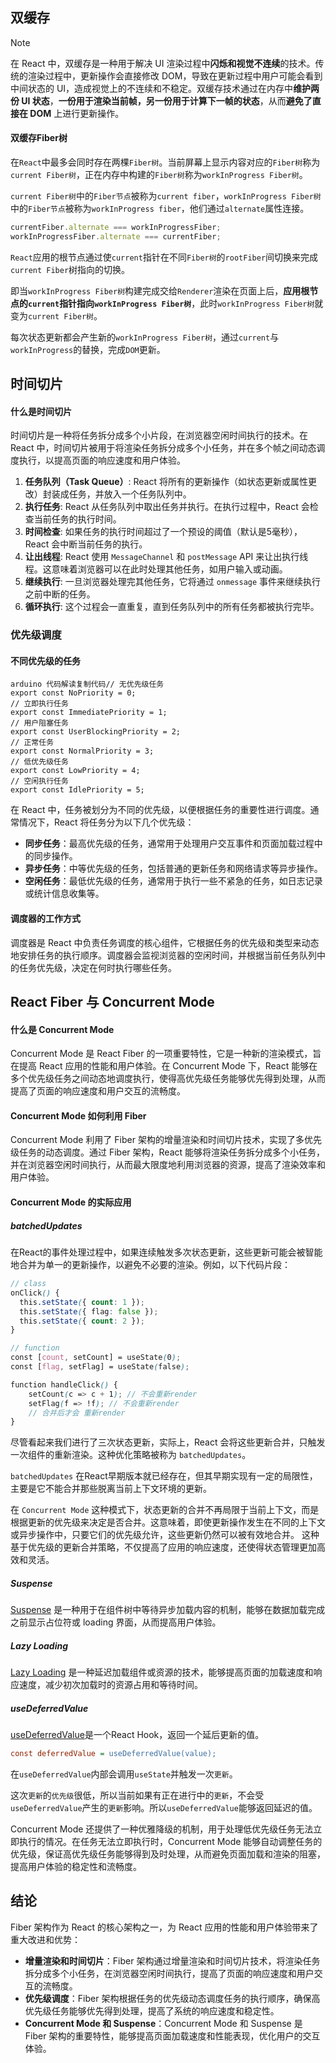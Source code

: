 ## 双缓存

> [!NOTE]
>
> 在 React 中，双缓存是一种用于解决 UI 渲染过程中**闪烁和视觉不连续**的技术。传统的渲染过程中，更新操作会直接修改 DOM，导致在更新过程中用户可能会看到中间状态的 UI，造成视觉上的不连续和不稳定。双缓存技术通过在内存中**维护两份 UI 状态**，**一份用于渲染当前帧，另一份用于计算下一帧的状态**，从而**避免了直接在 DOM** 上进行更新操作。

#### 双缓存Fiber树

在`React`中最多会同时存在两棵`Fiber树`。当前屏幕上显示内容对应的`Fiber树`称为`current Fiber树`，正在内存中构建的`Fiber树`称为`workInProgress Fiber树`。

`current Fiber树`中的`Fiber节点`被称为`current fiber`，`workInProgress Fiber树`中的`Fiber节点`被称为`workInProgress fiber`，他们通过`alternate`属性连接。

```javascript
currentFiber.alternate === workInProgressFiber;
workInProgressFiber.alternate === currentFiber;
```

`React`应用的根节点通过使`current`指针在不同`Fiber树`的`rootFiber`间切换来完成`current Fiber`树指向的切换。

即当`workInProgress Fiber树`构建完成交给`Renderer`渲染在页面上后，**应用根节点的`current`指针指向`workInProgress Fiber树`**，此时`workInProgress Fiber树`就变为`current Fiber树`。

每次状态更新都会产生新的`workInProgress Fiber树`，通过`current`与`workInProgress`的替换，完成`DOM`更新。

## 时间切片

#### 什么是时间切片

时间切片是一种将任务拆分成多个小片段，在浏览器空闲时间执行的技术。在 React 中，时间切片被用于将渲染任务拆分成多个小任务，并在多个帧之间动态调度执行，以提高页面的响应速度和用户体验。

1. **任务队列（Task Queue）**: React 将所有的更新操作（如状态更新或属性更改）封装成任务，并放入一个任务队列中。
2. **执行任务**: React 从任务队列中取出任务并执行。在执行过程中，React 会检查当前任务的执行时间。
3. **时间检查**: 如果任务的执行时间超过了一个预设的阈值（默认是5毫秒），React 会中断当前任务的执行。
4. **让出线程**: React 使用 `MessageChannel` 和 `postMessage` API 来让出执行线程。这意味着浏览器可以在此时处理其他任务，如用户输入或动画。
5. **继续执行**: 一旦浏览器处理完其他任务，它将通过 `onmessage` 事件来继续执行之前中断的任务。
6. **循环执行**: 这个过程会一直重复，直到任务队列中的所有任务都被执行完毕。

### 优先级调度

#### 不同优先级的任务

```arduino
arduino 代码解读复制代码// 无优先级任务
export const NoPriority = 0;
// 立即执行任务
export const ImmediatePriority = 1;
// 用户阻塞任务
export const UserBlockingPriority = 2;
// 正常任务
export const NormalPriority = 3;
// 低优先级任务
export const LowPriority = 4;
// 空闲执行任务
export const IdlePriority = 5;
```

在 React 中，任务被划分为不同的优先级，以便根据任务的重要性进行调度。通常情况下，React 将任务分为以下几个优先级：

- **同步任务**：最高优先级的任务，通常用于处理用户交互事件和页面加载过程中的同步操作。
- **异步任务**：中等优先级的任务，包括普通的更新任务和网络请求等异步操作。
- **空闲任务**：最低优先级的任务，通常用于执行一些不紧急的任务，如日志记录或统计信息收集等。

#### 调度器的工作方式

调度器是 React 中负责任务调度的核心组件，它根据任务的优先级和类型来动态地安排任务的执行顺序。调度器会监视浏览器的空闲时间，并根据当前任务队列中的任务优先级，决定在何时执行哪些任务。

## React Fiber 与 Concurrent Mode

#### 什么是 Concurrent Mode

Concurrent Mode 是 React Fiber 的一项重要特性，它是一种新的渲染模式，旨在提高 React 应用的性能和用户体验。在 Concurrent Mode 下，React 能够在多个优先级任务之间动态地调度执行，使得高优先级任务能够优先得到处理，从而提高了页面的响应速度和用户交互的流畅度。

#### Concurrent Mode 如何利用 Fiber

Concurrent Mode 利用了 Fiber 架构的增量渲染和时间切片技术，实现了多优先级任务的动态调度。通过 Fiber 架构，React 能够将渲染任务拆分成多个小任务，并在浏览器空闲时间执行，从而最大限度地利用浏览器的资源，提高了渲染效率和用户体验。

#### Concurrent Mode 的实际应用

##### batchedUpdates

在React的事件处理过程中，如果连续触发多次状态更新，这些更新可能会被智能地合并为单一的更新操作，以避免不必要的渲染。例如，以下代码片段：

```scss
// class
onClick() {
  this.setState({ count: 1 });
  this.setState({ flag: false });
  this.setState({ count: 2 });
}

// function
const [count, setCount] = useState(0);
const [flag, setFlag] = useState(false);

function handleClick() {
    setCount(c => c + 1); // 不会重新render
    setFlag(f => !f); // 不会重新render
    // 合并后才会 重新render
}
```

尽管看起来我们进行了三次状态更新，实际上，React 会将这些更新合并，只触发一次组件的重新渲染。这种优化策略被称为 `batchedUpdates`。

`batchedUpdates` 在React早期版本就已经存在，但其早期实现有一定的局限性，主要是它不能合并那些脱离当前上下文环境的更新。

在 `Concurrent Mode` 这种模式下，状态更新的合并不再局限于当前上下文，而是根据更新的优先级来决定是否合并。这意味着，即使更新操作发生在不同的上下文或异步操作中，只要它们的优先级允许，这些更新仍然可以被有效地合并。 这种基于优先级的更新合并策略，不仅提高了应用的响应速度，还使得状态管理更加高效和灵活。

##### Suspense

[Suspense](https://link.juejin.cn?target=https%3A%2F%2Freact.dev%2Freference%2Freact%2FSuspense%23) 是一种用于在组件树中等待异步加载内容的机制，能够在数据加载完成之前显示占位符或 loading 界面，从而提高用户体验。

##### Lazy Loading

[Lazy Loading](https://link.juejin.cn?target=https%3A%2F%2Freact.dev%2Freference%2Freact%2Flazy%23) 是一种延迟加载组件或资源的技术，能够提高页面的加载速度和响应速度，减少初次加载时的资源占用和等待时间。

##### useDeferredValue

[useDeferredValue](https://link.juejin.cn?target=https%3A%2F%2Freact.dev%2Freference%2Freact%2FuseDeferredValue)是一个React Hook，返回一个延后更新的值。

```ini
const deferredValue = useDeferredValue(value);
```

在`useDeferredValue`内部会调用`useState`并触发一次`更新`。

这次`更新`的`优先级`很低，所以当前如果有正在进行中的`更新`，不会受`useDeferredValue`产生的`更新`影响。所以`useDeferredValue`能够返回延迟的值。

Concurrent Mode 还提供了一种优雅降级的机制，用于处理低优先级任务无法立即执行的情况。在任务无法立即执行时，Concurrent Mode 能够自动调整任务的优先级，保证高优先级任务能够得到及时处理，从而避免页面加载和渲染的阻塞，提高用户体验的稳定性和流畅度。

## 结论

Fiber 架构作为 React 的核心架构之一，为 React 应用的性能和用户体验带来了重大改进和优势：

- **增量渲染和时间切片**：Fiber 架构通过增量渲染和时间切片技术，将渲染任务拆分成多个小任务，在浏览器空闲时间执行，提高了页面的响应速度和用户交互的流畅度。
- **优先级调度**：Fiber 架构根据任务的优先级动态调度任务的执行顺序，确保高优先级任务能够优先得到处理，提高了系统的响应速度和稳定性。
- **Concurrent Mode 和 Suspense**：Concurrent Mode 和 Suspense 是 Fiber 架构的重要特性，能够提高页面加载速度和性能表现，优化用户的交互体验。

